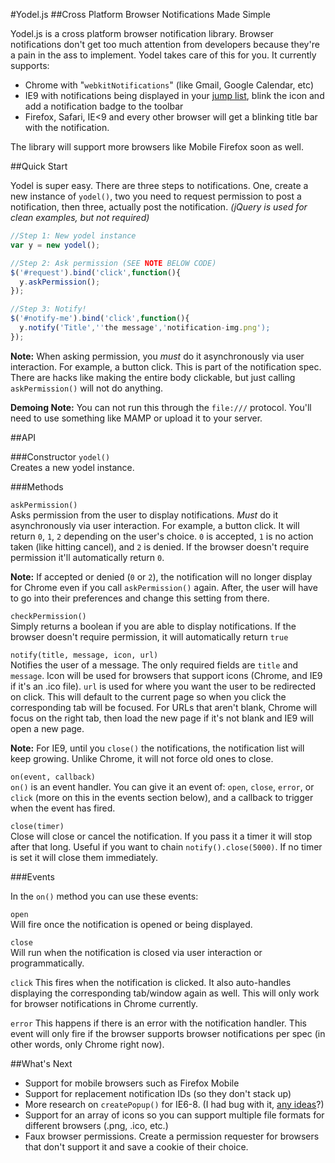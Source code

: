 #Yodel.js
##Cross Platform Browser Notifications Made Simple

Yodel.js is a cross platform browser notification library. Browser notifications don't get too much attention from developers because they're a pain in the ass to implement. Yodel takes care of this for you. It currently supports:

- Chrome with "``webkitNotifications``" (like Gmail, Google Calendar, etc)
- IE9 with notifications being displayed in your [jump list](http://blogs.msdn.com/b/thebeebs/archive/2010/09/16/how-to-add-ie9-beta-pinning-to-you-website.aspx), blink the icon and add a notification badge to the toolbar
- Firefox, Safari, IE<9 and every other browser will get a blinking title bar with the notification.

The library will support more browsers like Mobile Firefox soon as well.

##Quick Start

Yodel is super easy. There are three steps to notifications. One, create a new instance of `yodel()`, two you need to request permission to post a notification, then three, actually post the notification. _(jQuery is used for clean examples, but not required)_

```javascript
//Step 1: New yodel instance
var y = new yodel();

//Step 2: Ask permission (SEE NOTE BELOW CODE)
$('#request').bind('click',function(){
  y.askPermission();
});

//Step 3: Notify!
$('#notify-me').bind('click',function(){
  y.notify('Title',''the message','notification-img.png');
});
```

**Note:** When asking permission, you _must_ do it asynchronously via user interaction. For example, a button click. This is part of the notification spec. There are hacks like making the entire body clickable, but just calling `askPermission()` will not do anything.

**Demoing Note:** You can not run this through the `file:///` protocol. You'll need to use something like MAMP or upload it to your server.

##API

###Constructor
`yodel()`  
Creates a new yodel instance.

###Methods

`askPermission()`  
Asks permission from the user to display notifications. _Must_ do it asynchronously via user interaction. For example, a button click. It will return `0`, `1`, `2` depending on the user's choice. `0` is accepted, `1` is no action taken (like hitting cancel), and `2` is denied. If the browser doesn't require permission it'll automatically return `0`.

**Note:** If accepted or denied (`0` or `2`), the notification will no longer display for Chrome even if you call `askPermission()` again. After, the user will have to go into their preferences and change this setting from there.

`checkPermission()`  
Simply returns a boolean if you are able to display notifications. If the browser doesn't require permission, it will automatically return `true`

`notify(title, message, icon, url)`  
Notifies the user of a message. The only required fields are `title` and `message`. Icon will be used for browsers that support icons (Chrome, and IE9 if it's an .ico file). `url` is used for where you want the user to be redirected on click. This will default to the current page so when you click the corresponding tab will be focused. For URLs that aren't blank, Chrome will focus on the right tab, then load the new page if it's not blank and IE9 will open a new page.

**Note:** For IE9, until you `close()` the notifications, the notification list will keep growing. Unlike Chrome, it will not force old ones to close.

`on(event, callback)`  
`on()` is an event handler. You can give it an event of: `open`, `close`, `error`, or `click` (more on this in the events section below), and a callback to trigger when the event has fired.

`close(timer)`  
Close will close or cancel the notification. If you pass it a timer it will stop after that long. Useful if you want to chain `notify().close(5000)`. If no timer is set it will close them immediately.

###Events

In the `on()` method you can use these events:

`open`  
Will fire once the notification is opened or being displayed.

`close`  
Will run when the notification is closed via user interaction or programmatically.

`click`
This fires when the notification is clicked. It also auto-handles displaying the corresponding tab/window again as well. This will only work for browser notifications in Chrome currently.

`error`
This happens if there is an error with the notification handler. This event will only fire if the browser supports browser notifications per spec (in other words, only Chrome right now).


##What's Next
- Support for mobile browsers such as Firefox Mobile
- Support for replacement notification IDs (so they don't stack up)
- More research on `createPopup()` for IE6-8. (I had bug with it, [any ideas](http://stackoverflow.com/questions/8217412/unspecified-error-in-internet-explorer-when-page-is-blurred)?)
- Support for an array of icons so you can support multiple file formats for different browsers (.png, .ico, etc.)
- Faux browser permissions. Create a permission requester for browsers that don't support it and save a cookie of their choice.
